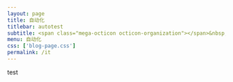 ```yaml
---
layout: page
title: 自动化
titlebar: autotest
subtitle: <span class="mega-octicon octicon-organization"></span>&nbsp;&nbsp; 自动化测试
menu: 自动化
css: ['blog-page.css']
permalink: /it
---
```


test
